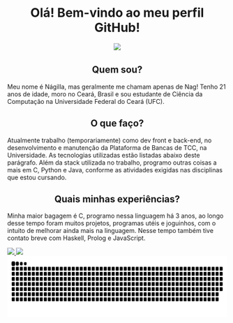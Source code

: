<h1 align="center"> Olá! Bem-vindo ao meu perfil GitHub! </h1>
<p align="center">
  <img src="https://user-images.githubusercontent.com/63202607/171965728-ac91819f-daba-4bbc-aec2-cb58a74d3047.gif" />
</p>

<h2 align="center"> Quem sou? </h2>

Meu nome é Nágilla, mas geralmente me chamam apenas de Nag!
Tenho 21 anos de idade, moro no Ceará, Brasil e sou estudante de Ciência da Computação na Universidade Federal do Ceará (UFC).

<h2 align="center"> O que faço? </h2>

Atualmente trabalho (temporariamente) como dev front e back-end, no desenvolvimento e manutenção da Plataforma de Bancas de TCC, na Universidade. As tecnologias utilizadas estão listadas abaixo deste parágrafo.
Além da stack utilizada no trabalho, programo outras coisas a mais em C, Python e Java, conforme as atividades exigidas nas disciplinas que estou cursando.

<h2 align="center"> Quais minhas experiências? </h2>

Minha maior bagagem é C, programo nessa linguagem há 3 anos, ao longo desse tempo foram muitos projetos, programas utéis e joguinhos, com o intuito de melhorar ainda mais na linguagem.
Nesse tempo também tive contato breve com Haskell, Prolog e JavaScript.


<div>
<a href="https://github.com/nagillanobre">
<img height="140em" src="https://github-readme-stats.vercel.app/api/top-langs/?username=nagillanobre&layout=compact&langs_count=7&theme=dracula"/>
<img height="140em" src="https://github-readme-stats.vercel.app/api?username=nagillanobre&show_icons=true&theme=dracula&include_all_commits=true&count_private=true"/>
</div>

<div>
<a href="https://github.com/nagillanobre">
<img height="140em" src="https://github.com/nagillanobre/nagillanobre/blob/output/github-contribution-grid-snake.svg"/>
</div>







<!--
**nagillanobre/nagillanobre** is a ✨ _special_ ✨ repository because its `README.md` (this file) appears on your GitHub profile.

Here are some ideas to get you started:

- 🔭 I’m currently working on ...
- 🌱 I’m currently learning ...
- 👯 I’m looking to collaborate on ...
- 🤔 I’m looking for help with ...
- 💬 Ask me about ...
- 📫 How to reach me: ...
- 😄 Pronouns: ...
- ⚡ Fun fact: ...
-->
